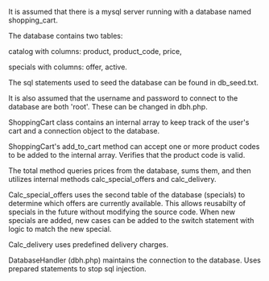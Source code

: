It is assumed that there is a mysql server running with a database named shopping_cart.

The database contains two tables:

catalog with columns: product, product_code, price,

specials with columns: offer, active.

The sql statements used to seed the database can be found in db_seed.txt.

It is also assumed that the username and password to connect to the database are both 'root'. These can be changed in dbh.php.

ShoppingCart class contains an internal array to keep track of the user's cart and a connection object to the database. 

ShoppingCart's add_to_cart method can accept one or more product codes to be added to the internal array. Verifies that the product code is valid.

The total method queries prices from the database, sums them, and then utilizes internal methods calc_special_offers and calc_delivery.

Calc_special_offers uses the second table of the database (specials) to determine which offers are currently available. This allows reusabilty of specials in the future without modifying the source code. When new specials are added, new cases can be added to the switch statement with logic to match the new special. 

Calc_delivery uses predefined delivery charges.

DatabaseHandler (dbh.php) maintains the connection to the database. Uses prepared statements to stop sql injection. 